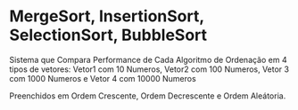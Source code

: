 # MergeSort, InsertionSort, SelectionSort, BubbleSort

Sistema que Compara Performance de Cada Algoritmo de Ordenação em 4 tipos de vetores:  Vetor1 com 10 Numeros, Vetor2 com 100 Numeros, Vetor 3 com 1000 Numeros e Vetor 4 com 10000 Numeros

Preenchidos em Ordem Crescente, Ordem Decrescente e Ordem Aleátoria.
